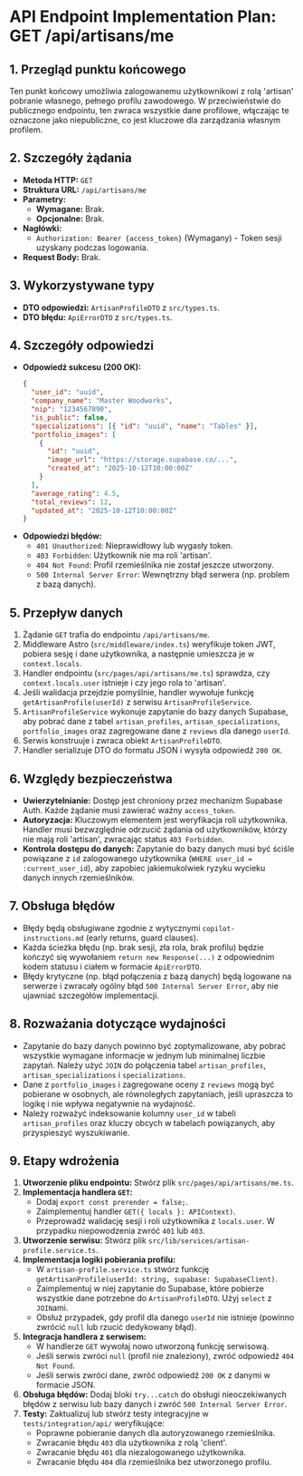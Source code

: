 # API Endpoint Implementation Plan: GET /api/artisans/me

## 1. Przegląd punktu końcowego

Ten punkt końcowy umożliwia zalogowanemu użytkownikowi z rolą 'artisan' pobranie własnego, pełnego profilu zawodowego. W przeciwieństwie do publicznego endpointu, ten zwraca wszystkie dane profilowe, włączając te oznaczone jako niepubliczne, co jest kluczowe dla zarządzania własnym profilem.

## 2. Szczegóły żądania

- **Metoda HTTP:** `GET`
- **Struktura URL:** `/api/artisans/me`
- **Parametry:**
  - **Wymagane:** Brak.
  - **Opcjonalne:** Brak.
- **Nagłówki:**
  - `Authorization: Bearer {access_token}` (Wymagany) - Token sesji uzyskany podczas logowania.
- **Request Body:** Brak.

## 3. Wykorzystywane typy

- **DTO odpowiedzi:** `ArtisanProfileDTO` z `src/types.ts`.
- **DTO błędu:** `ApiErrorDTO` z `src/types.ts`.

## 4. Szczegóły odpowiedzi

- **Odpowiedź sukcesu (200 OK):**
  ```json
  {
    "user_id": "uuid",
    "company_name": "Master Woodworks",
    "nip": "1234567890",
    "is_public": false,
    "specializations": [{ "id": "uuid", "name": "Tables" }],
    "portfolio_images": [
      {
        "id": "uuid",
        "image_url": "https://storage.supabase.co/...",
        "created_at": "2025-10-12T10:00:00Z"
      }
    ],
    "average_rating": 4.5,
    "total_reviews": 12,
    "updated_at": "2025-10-12T10:00:00Z"
  }
  ```
- **Odpowiedzi błędów:**
  - `401 Unauthorized`: Nieprawidłowy lub wygasły token.
  - `403 Forbidden`: Użytkownik nie ma roli 'artisan'.
  - `404 Not Found`: Profil rzemieślnika nie został jeszcze utworzony.
  - `500 Internal Server Error`: Wewnętrzny błąd serwera (np. problem z bazą danych).

## 5. Przepływ danych

1.  Żądanie `GET` trafia do endpointu `/api/artisans/me`.
2.  Middleware Astro (`src/middleware/index.ts`) weryfikuje token JWT, pobiera sesję i dane użytkownika, a następnie umieszcza je w `context.locals`.
3.  Handler endpointu (`src/pages/api/artisans/me.ts`) sprawdza, czy `context.locals.user` istnieje i czy jego rola to 'artisan'.
4.  Jeśli walidacja przejdzie pomyślnie, handler wywołuje funkcję `getArtisanProfile(userId)` z serwisu `ArtisanProfileService`.
5.  `ArtisanProfileService` wykonuje zapytanie do bazy danych Supabase, aby pobrać dane z tabel `artisan_profiles`, `artisan_specializations`, `portfolio_images` oraz zagregowane dane z `reviews` dla danego `userId`.
6.  Serwis konstruuje i zwraca obiekt `ArtisanProfileDTO`.
7.  Handler serializuje DTO do formatu JSON i wysyła odpowiedź `200 OK`.

## 6. Względy bezpieczeństwa

- **Uwierzytelnianie:** Dostęp jest chroniony przez mechanizm Supabase Auth. Każde żądanie musi zawierać ważny `access_token`.
- **Autoryzacja:** Kluczowym elementem jest weryfikacja roli użytkownika. Handler musi bezwzględnie odrzucić żądania od użytkowników, którzy nie mają roli 'artisan', zwracając status `403 Forbidden`.
- **Kontrola dostępu do danych:** Zapytanie do bazy danych musi być ściśle powiązane z `id` zalogowanego użytkownika (`WHERE user_id = :current_user_id`), aby zapobiec jakiemukolwiek ryzyku wycieku danych innych rzemieślników.

## 7. Obsługa błędów

- Błędy będą obsługiwane zgodnie z wytycznymi `copilot-instructions.md` (early returns, guard clauses).
- Każda ścieżka błędu (np. brak sesji, zła rola, brak profilu) będzie kończyć się wywołaniem `return new Response(...)` z odpowiednim kodem statusu i ciałem w formacie `ApiErrorDTO`.
- Błędy krytyczne (np. błąd połączenia z bazą danych) będą logowane na serwerze i zwracały ogólny błąd `500 Internal Server Error`, aby nie ujawniać szczegółów implementacji.

## 8. Rozważania dotyczące wydajności

- Zapytanie do bazy danych powinno być zoptymalizowane, aby pobrać wszystkie wymagane informacje w jednym lub minimalnej liczbie zapytań. Należy użyć `JOIN` do połączenia tabel `artisan_profiles`, `artisan_specializations` i `specializations`.
- Dane z `portfolio_images` i zagregowane oceny z `reviews` mogą być pobierane w osobnych, ale równoległych zapytaniach, jeśli upraszcza to logikę i nie wpływa negatywnie na wydajność.
- Należy rozważyć indeksowanie kolumny `user_id` w tabeli `artisan_profiles` oraz kluczy obcych w tabelach powiązanych, aby przyspieszyć wyszukiwanie.

## 9. Etapy wdrożenia

1.  **Utworzenie pliku endpointu:** Stwórz plik `src/pages/api/artisans/me.ts`.
2.  **Implementacja handlera `GET`:**
    - Dodaj `export const prerender = false;`.
    - Zaimplementuj handler `GET({ locals }: APIContext)`.
    - Przeprowadź walidację sesji i roli użytkownika z `locals.user`. W przypadku niepowodzenia zwróć `401` lub `403`.
3.  **Utworzenie serwisu:** Stwórz plik `src/lib/services/artisan-profile.service.ts`.
4.  **Implementacja logiki pobierania profilu:**
    - W `artisan-profile.service.ts` stwórz funkcję `getArtisanProfile(userId: string, supabase: SupabaseClient)`.
    - Zaimplementuj w niej zapytanie do Supabase, które pobierze wszystkie dane potrzebne do `ArtisanProfileDTO`. Użyj `select` z `JOIN`ami.
    - Obsłuż przypadek, gdy profil dla danego `userId` nie istnieje (powinno zwrócić `null` lub rzucić dedykowany błąd).
5.  **Integracja handlera z serwisem:**
    - W handlerze `GET` wywołaj nowo utworzoną funkcję serwisową.
    - Jeśli serwis zwróci `null` (profil nie znaleziony), zwróć odpowiedź `404 Not Found`.
    - Jeśli serwis zwróci dane, zwróć odpowiedź `200 OK` z danymi w formacie JSON.
6.  **Obsługa błędów:** Dodaj bloki `try...catch` do obsługi nieoczekiwanych błędów z serwisu lub bazy danych i zwróć `500 Internal Server Error`.
7.  **Testy:** Zaktualizuj lub stwórz testy integracyjne w `tests/integration/api/` weryfikujące:
    - Poprawne pobieranie danych dla autoryzowanego rzemieślnika.
    - Zwracanie błędu `403` dla użytkownika z rolą 'client'.
    - Zwracanie błędu `401` dla niezalogowanego użytkownika.
    - Zwracanie błędu `404` dla rzemieślnika bez utworzonego profilu.
